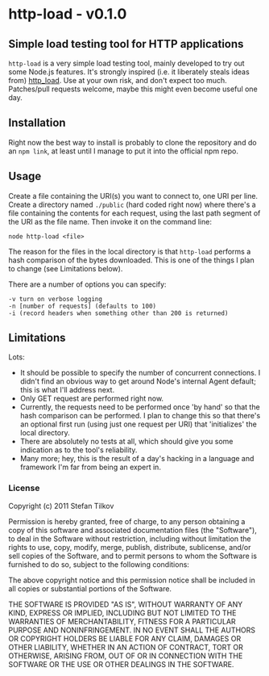 # http-load - v0.1.0

## Simple load testing tool for HTTP applications

`http-load` is a very simple load testing tool, mainly developed to try out some Node.js features. It's strongly inspired (i.e. it liberately steals ideas from) [http_load][0]. Use at your own risk, and don't expect too much. Patches/pull requests welcome, maybe this might even become useful one day.

## Installation

Right now the best way to install is probably to clone the repository and do an `npm link`, at least until I manage to put it into the official npm repo.

## Usage

Create a file containing the URI(s) you want to connect to, one URI per line. Create a directory named `./public` (hard coded right now) where there's a file containing the contents for each request, using the last path segment of the URI as the file name. Then invoke it on the command line:

    node http-load <file>
    
The reason for the files in the local directory is that `http-load` performs a hash comparison of the bytes downloaded. This is one of the things I plan to change (see Limitations below).

There are a number of options you can specify:

    -v turn on verbose logging
    -n [number of requests] (defaults to 100)
    -i (record headers when something other than 200 is returned)

## Limitations

Lots:

* It should be possible to specify the number of concurrent connections. I didn't find an obvious way to get around Node's internal Agent default; this is what I'll address next.
* Only GET request are performed right now.
* Currently, the requests need to be performed once 'by hand' so that the hash comparison can be performed. I plan to change this so that there's an optional first run (using just one request per URI) that 'initializes' the local directory.
* There are absolutely no tests at all, which should give you some indication as to the tool's reliability.
* Many more; hey, this is the result of a day's hacking in a language and framework I'm far from being an expert in.



### License

Copyright (c) 2011 Stefan Tilkov

Permission is hereby granted, free of charge, to any person obtaining a copy
of this software and associated documentation files (the "Software"), to deal
in the Software without restriction, including without limitation the rights
to use, copy, modify, merge, publish, distribute, sublicense, and/or sell
copies of the Software, and to permit persons to whom the Software is
furnished to do so, subject to the following conditions:

The above copyright notice and this permission notice shall be included in
all copies or substantial portions of the Software.

THE SOFTWARE IS PROVIDED "AS IS", WITHOUT WARRANTY OF ANY KIND, EXPRESS OR
IMPLIED, INCLUDING BUT NOT LIMITED TO THE WARRANTIES OF MERCHANTABILITY,
FITNESS FOR A PARTICULAR PURPOSE AND NONINFRINGEMENT. IN NO EVENT SHALL THE
AUTHORS OR COPYRIGHT HOLDERS BE LIABLE FOR ANY CLAIM, DAMAGES OR OTHER
LIABILITY, WHETHER IN AN ACTION OF CONTRACT, TORT OR OTHERWISE, ARISING FROM,
OUT OF OR IN CONNECTION WITH THE SOFTWARE OR THE USE OR OTHER DEALINGS IN
THE SOFTWARE.

[0]: http://acme.com/software/http_load/
